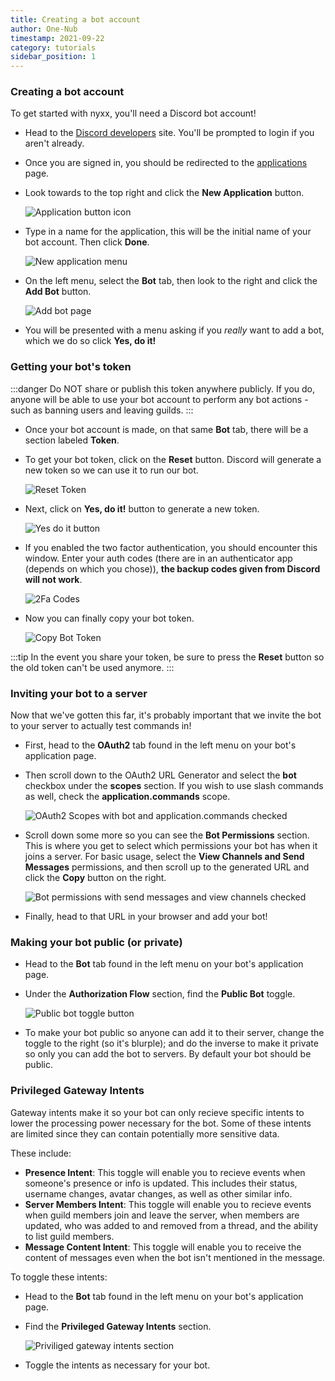 ```yaml
---
title: Creating a bot account
author: One-Nub
timestamp: 2021-09-22
category: tutorials
sidebar_position: 1
---
```


### Creating a bot account

To get started with nyxx, you'll need a Discord bot account!

- Head to the [Discord developers](https://discord.com/developers) site.
  You'll be prompted to login if you aren't already.
- Once you are signed in, you should be redirected to the
  [applications](https://discord.com/developers/applications) page.
- Look towards to the top right and click the **New Application** button.

  ![Application button icon](../../static/img/tutorial/new_application_button.png)
- Type in a name for the application, this will be the initial name of your bot account. Then click
  **Done**.

  ![New application menu](../../static/img/tutorial/create_application_page.png)
- On the left menu, select the **Bot** tab, then look to the right and click the **Add Bot** button.

  ![Add bot page](../../static/img/tutorial/add_bot_page.png)
- You will be presented with a menu asking if you _really_ want to add a bot, which we do so click
  **Yes, do it!**

### Getting your bot's token

:::danger
Do NOT share or publish this token anywhere publicly. If you do, anyone will be able to use your
bot account to perform any bot actions - such as banning users and leaving guilds.
:::

- Once your bot account is made, on that same **Bot** tab, there will be a section labeled
  **Token**.
- To get your bot token, click on the **Reset** button. Discord will generate a new token so we can
  use it to run our bot.
  
  ![Reset Token](../../static/img/tutorial/bot_token_reset.jpg)
- Next, click on **Yes, do it!** button to generate a new token.
  
  ![Yes do it button](../../static/img/tutorial/bot_token_yes_do_it.jpg)
- If you enabled the two factor authentication, you should encounter this window. Enter your auth
  codes (there are in an authenticator app (depends on which you chose)), **the backup codes given
  from Discord will not work**.
  
  ![2Fa Codes](../../static/img/tutorial/bot_token_2fa.png)

- Now you can finally copy your bot token.

  ![Copy Bot Token](../../static/img/tutorial/copy_bot_token.jpg)

:::tip
In the event you share your token, be sure to press the **Reset** button so the old token can't be
used anymore.
:::

### Inviting your bot to a server

Now that we've gotten this far, it's probably important that we invite the bot to your server to
actually test commands in!

- First, head to the **OAuth2** tab found in the left menu on your bot's application page.
- Then scroll down to the OAuth2 URL Generator and select the **bot** checkbox under the **scopes**
  section. If you wish to use slash commands as well, check the **application.commands** scope.
  
  ![OAuth2 Scopes with bot and application.commands checked](../../static/img/tutorial/select_bot_scopes.png)
- Scroll down some more so you can see the **Bot Permissions** section. This is where you get to
  select which permissions your bot has when it joins a server. For basic usage, select the **View
  Channels and Send Messages** permissions, and then scroll up to the generated URL and click the
  **Copy** button on the right.

  ![Bot permissions with send messages and view channels checked](../../static/img/tutorial/select_bot_permissions.png)
- Finally, head to that URL in your browser and add your bot!

### Making your bot public (or private)

- Head to the **Bot** tab found in the left menu on your bot's application page.
- Under the **Authorization Flow** section, find the **Public Bot** toggle.

  ![Public bot toggle button](../../static/img/tutorial/make_bot_public.png)
- To make your bot public so anyone can add it to their server, change the toggle to the right (so
  it's blurple); and do the inverse to make it private so only you can add the bot to servers. By
  default your bot should be public.

### Privileged Gateway Intents

Gateway intents make it so your bot can only recieve specific intents to lower the processing power
necessary for the bot. Some of these intents are limited since they can contain potentially more
sensitive data.

These include:

- **Presence Intent**: This toggle will enable you to recieve events when someone's presence or info
  is updated. This includes their status, username changes, avatar changes, as well as other similar
  info.
- **Server Members Intent**: This toggle will enable you to recieve events when guild members join
  and leave the server, when members are updated, who was added to and removed from a thread, and
  the ability to list guild members.
- **Message Content Intent**: This toggle will enable you to receive the content of messages even
  when the bot isn't mentioned in the message.


To toggle these intents:

- Head to the **Bot** tab found in the left menu on your bot's application page.
- Find the **Privileged Gateway Intents** section.

  ![Priviliged gateway intents section](../../static/img/tutorial/priv_gw_intents.png)
- Toggle the intents as necessary for your bot.
